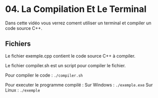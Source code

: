 # 04. La Compilation Et Le Terminal

Dans cette vidéo vous verrez coment utiliser un terminal et compiler un code source C++.


## Fichiers

Le fichier exemple.cpp contient le code source C++ à compiler.

Le fichier compiler.sh est un script pour compiler le fichier.


Pour compiler le code :
`./compiler.sh`

Pour executer le programme compilé :
Sur Windows :
`./exemple.exe`
Sur Linux :
`./exemple`

